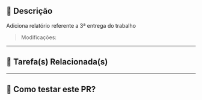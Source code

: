 ## 📄 Descrição

Adiciona relatório referente a 3ª entrega do trabalho


> Modificações:

---

## 🔗 Tarefa(s) Relacionada(s)

---

## 🚀 Como testar este PR?

